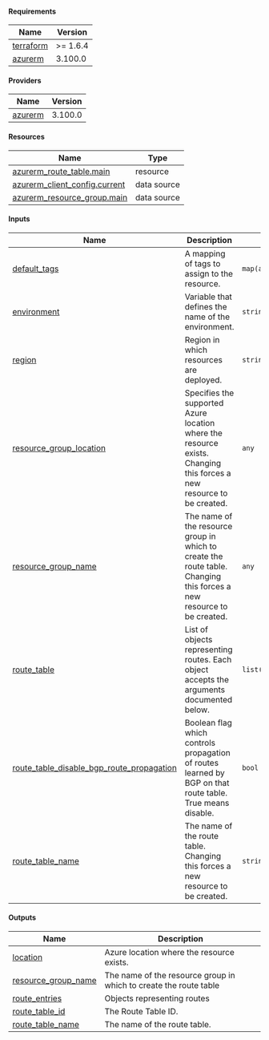 <!-- BEGIN_TF_DOCS -->
#### Requirements

| Name | Version |
|------|---------|
| <a name="requirement_terraform"></a> [terraform](#requirement\_terraform) | >= 1.6.4 |
| <a name="requirement_azurerm"></a> [azurerm](#requirement\_azurerm) | 3.100.0 |

#### Providers

| Name | Version |
|------|---------|
| <a name="provider_azurerm"></a> [azurerm](#provider\_azurerm) | 3.100.0 |

#### Resources

| Name | Type |
|------|------|
| [azurerm_route_table.main](https://registry.terraform.io/providers/hashicorp/azurerm/3.100.0/docs/resources/route_table) | resource |
| [azurerm_client_config.current](https://registry.terraform.io/providers/hashicorp/azurerm/3.100.0/docs/data-sources/client_config) | data source |
| [azurerm_resource_group.main](https://registry.terraform.io/providers/hashicorp/azurerm/3.100.0/docs/data-sources/resource_group) | data source |

#### Inputs

| Name | Description | Type | Default | Required |
|------|-------------|------|---------|:--------:|
| <a name="input_default_tags"></a> [default\_tags](#input\_default\_tags) | A mapping of tags to assign to the resource. | `map(any)` | <pre>{<br>  "ManagedByTerraform": "True"<br>}</pre> | no |
| <a name="input_environment"></a> [environment](#input\_environment) | Variable that defines the name of the environment. | `string` | `"dev"` | no |
| <a name="input_region"></a> [region](#input\_region) | Region in which resources are deployed. | `string` | `"weu"` | no |
| <a name="input_resource_group_location"></a> [resource\_group\_location](#input\_resource\_group\_location) | Specifies the supported Azure location where the resource exists. Changing this forces a new resource to be created. | `any` | n/a | yes |
| <a name="input_resource_group_name"></a> [resource\_group\_name](#input\_resource\_group\_name) | The name of the resource group in which to create the route table. Changing this forces a new resource to be created. | `any` | n/a | yes |
| <a name="input_route_table"></a> [route\_table](#input\_route\_table) | List of objects representing routes. Each object accepts the arguments documented below. | `list(map(string))` | `[]` | no |
| <a name="input_route_table_disable_bgp_route_propagation"></a> [route\_table\_disable\_bgp\_route\_propagation](#input\_route\_table\_disable\_bgp\_route\_propagation) | Boolean flag which controls propagation of routes learned by BGP on that route table. True means disable. | `bool` | `true` | no |
| <a name="input_route_table_name"></a> [route\_table\_name](#input\_route\_table\_name) | The name of the route table. Changing this forces a new resource to be created. | `string` | n/a | yes |

#### Outputs

| Name | Description |
|------|-------------|
| <a name="output_location"></a> [location](#output\_location) | Azure location where the resource exists. |
| <a name="output_resource_group_name"></a> [resource\_group\_name](#output\_resource\_group\_name) | The name of the resource group in which to create the route table |
| <a name="output_route_entries"></a> [route\_entries](#output\_route\_entries) | Objects representing routes |
| <a name="output_route_table_id"></a> [route\_table\_id](#output\_route\_table\_id) | The Route Table ID. |
| <a name="output_route_table_name"></a> [route\_table\_name](#output\_route\_table\_name) | The name of the route table. |
<!-- END_TF_DOCS -->
